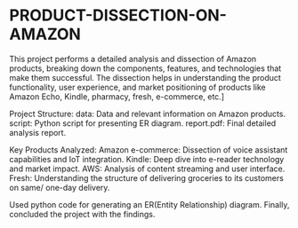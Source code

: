 # PRODUCT-DISSECTION-ON-AMAZON

This project performs a detailed analysis and dissection of Amazon products, breaking down the components, features, and technologies that make them successful. The dissection helps in understanding the product functionality, user experience, and market positioning of products like Amazon Echo, Kindle, pharmacy, fresh, e-commerce, etc.]

Project Structure:
data: Data and relevant information on Amazon products.
script: Python script for presenting ER diagram.
report.pdf: Final detailed analysis report.

Key Products Analyzed:
Amazon e-commerce: Dissection of voice assistant capabilities and IoT integration.
Kindle: Deep dive into e-reader technology and market impact.
AWS: Analysis of content streaming and user interface.
Fresh: Understanding the structure of delivering groceries to its customers on same/ one-day delivery.

Used python code for generating an ER(Entity Relationship) diagram.
Finally, concluded the project with the findings.
